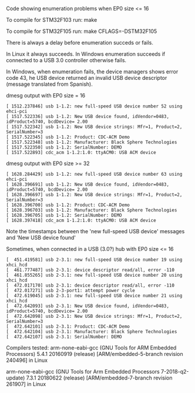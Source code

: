 Code showing enumeration problems when EP0 size <= 16

To compile for STM32F103 run: make

To compile for STM32F105 run: make CFLAGS=-DSTM32F105

There is always a delay before enumeration succeds or fails.

In Linux it always succeeds.
In Windows enumeration succeeds if connected to a USB 3.0 controller otherwise fails.


In Windows, when enumeration fails, the device managers shows error code 43, he USB device returned an invalid USB device descriptor (message translated from Spanish).


dmesg output with EP0 size = 16
```
[ 1512.237846] usb 1-1.2: new full-speed USB device number 52 using ehci-pci
[ 1517.522336] usb 1-1.2: New USB device found, idVendor=0483, idProduct=5740, bcdDevice= 2.00
[ 1517.522342] usb 1-1.2: New USB device strings: Mfr=1, Product=2, SerialNumber=3
[ 1517.522345] usb 1-1.2: Product: CDC-ACM Demo
[ 1517.522348] usb 1-1.2: Manufacturer: Black Sphere Technologies
[ 1517.522350] usb 1-1.2: SerialNumber: DEMO
[ 1517.522893] cdc_acm 1-1.2:1.0: ttyACM0: USB ACM device
```

dmesg output with EP0 size >= 32
```
[ 1628.284429] usb 1-1.2: new full-speed USB device number 63 using ehci-pci
[ 1628.396691] usb 1-1.2: New USB device found, idVendor=0483, idProduct=5740, bcdDevice= 2.00
[ 1628.396697] usb 1-1.2: New USB device strings: Mfr=1, Product=2, SerialNumber=3
[ 1628.396700] usb 1-1.2: Product: CDC-ACM Demo
[ 1628.396703] usb 1-1.2: Manufacturer: Black Sphere Technologies
[ 1628.396705] usb 1-1.2: SerialNumber: DEMO
[ 1628.397418] cdc_acm 1-1.2:1.0: ttyACM0: USB ACM device
```

Note the timestamps between the 'new full-speed USB device' messages and 'New USB device found'

Sometimes, when connected in a USB (3.0?) hub with EP0 size <= 16
```
[  451.419581] usb 2-3.1: new full-speed USB device number 19 using xhci_hcd
[  461.777487] usb 2-3.1: device descriptor read/all, error -110
[  461.855265] usb 2-3.1: new full-speed USB device number 20 using xhci_hcd
[  472.017170] usb 2-3.1: device descriptor read/all, error -110
[  472.017271] usb 2-3-port1: attempt power cycle
[  472.619045] usb 2-3.1: new full-speed USB device number 21 using xhci_hcd
[  472.642093] usb 2-3.1: New USB device found, idVendor=0483, idProduct=5740, bcdDevice= 2.00
[  472.642098] usb 2-3.1: New USB device strings: Mfr=1, Product=2, SerialNumber=3
[  472.642101] usb 2-3.1: Product: CDC-ACM Demo
[  472.642104] usb 2-3.1: Manufacturer: Black Sphere Technologies
[  472.642107] usb 2-3.1: SerialNumber: DEMO
```

Compilers tested:
arm-none-eabi-gcc (GNU Tools for ARM Embedded Processors) 5.4.1 20160919 (release) [ARM/embedded-5-branch revision 240496] in Linux

arm-none-eabi-gcc (GNU Tools for Arm Embedded Processors 7-2018-q2-update) 7.3.1 20180622 (release) [ARM/embedded-7-branch revision 261907] in Linux

